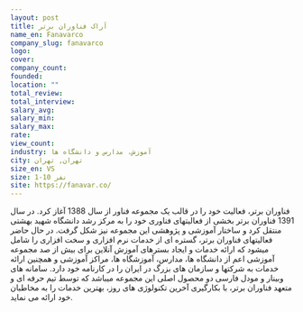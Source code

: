 ```yaml
---
layout: post
title: آراک فناوران برتر
name_en: Fanavarco
company_slug: fanavarco
logo: 
cover: 
company_count:
founded:
location: ""
total_review: 
total_interview: 
salary_avg: 
salary_min: 
salary_max: 
rate: 
view_count: 
industry: آموزش، مدارس و دانشگاه ها
city: تهران, تهران
size_en: VS
size: 1-10 نفر
site: https://fanavar.co/
---
```


فناوران برتر، فعالیت خود را در قالب یک مجموعه فناور از سال 1388 آغاز کرد. در سال 1391 فناوران برتر بخشی از فعالیتهای فناوری خود را به مرکز رشد دانشگاه شهید بهشتی منتقل کرد و ساختار آموزشی و پژوهشی این مجموعه نیز شکل گرفت.
در حال حاضر فعالیتهای فناوران برتر، گستره ای از خدمات نرم افزاری و سخت افزاری را شامل میشود که ارائه خدمات و ایجاد بسترهای آموزش آنلاین برای بیش از صد مجموعه آموزشی اعم از دانشگاه ها، مدارس، آموزشگاه ها، مراکز آموزشی و همچنین ارائه خدمات به شرکتها و سازمان های بزرگ در ایران را در کارنامه خود دارد. سامانه های وبینار و مودل فارسی دو محصول اصلی این مجموعه میباشد که توسط تیم حرفه ای و متعهد فناوران برتر، با بکارگیری آخرین تکنولوژی های روز، بهترین خدمات را به مخاطبان خود ارائه می نماید.

